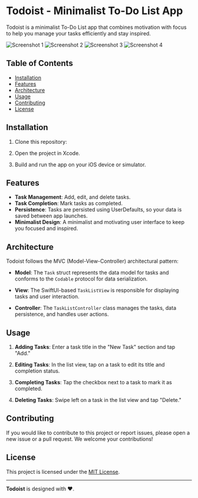 # Todoist - Minimalist To-Do List App

Todoist is a minimalist To-Do List app that combines motivation with focus to help you manage your tasks efficiently and stay inspired.

![Screenshot 1](Screenshots/1.png)
![Screenshot 2](Screenshots/2.png)
![Screenshot 3](Screenshots/3.png)
![Screenshot 4](Screenshots/4.png)

## Table of Contents
- [Installation](#installation)
- [Features](#features)
- [Architecture](#architecture)
- [Usage](#usage)
- [Contributing](#contributing)
- [License](#license)

## Installation

1. Clone this repository:

2. Open the project in Xcode.

3. Build and run the app on your iOS device or simulator.

## Features

- **Task Management**: Add, edit, and delete tasks.
- **Task Completion**: Mark tasks as completed.
- **Persistence**: Tasks are persisted using UserDefaults, so your data is saved between app launches.
- **Minimalist Design**: A minimalist and motivating user interface to keep you focused and inspired.

## Architecture

Todoist follows the MVC (Model-View-Controller) architectural pattern:

- **Model**: The `Task` struct represents the data model for tasks and conforms to the `Codable` protocol for data serialization.

- **View**: The SwiftUI-based `TaskListView` is responsible for displaying tasks and user interaction.

- **Controller**: The `TaskListController` class manages the tasks, data persistence, and handles user actions.

## Usage

1. **Adding Tasks**: Enter a task title in the "New Task" section and tap "Add."

2. **Editing Tasks**: In the list view, tap on a task to edit its title and completion status.

3. **Completing Tasks**: Tap the checkbox next to a task to mark it as completed.

4. **Deleting Tasks**: Swipe left on a task in the list view and tap "Delete."

## Contributing

If you would like to contribute to this project or report issues, please open a new issue or a pull request. We welcome your contributions!

## License

This project is licensed under the [MIT License](LICENSE).

---

**Todoist** is designed with ❤️.
